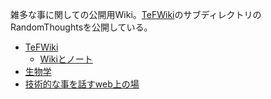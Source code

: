 雑多な事に関しての公開用Wiki。[TeFWiki](TeFWiki.md)のサブディレクトリのRandomThoughtsを公開している。

- [TeFWiki](TeFWiki.md)
  - [Wikiとノート](Wikiとノート.md)
- [生物学](生物学.md)
- [技術的な事を話すweb上の場](技術的な事を話すweb上の場.md)